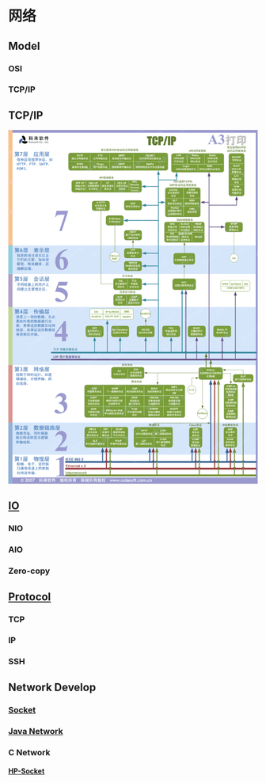 # 网络

## Model
### OSI
### TCP/IP
## TCP/IP
![](_pic/TCP-IP.gif)

## [IO](IO/README.md)
### NIO
### AIO
### Zero-copy

## [Protocol](Protocol/README.md)
### TCP
### IP

### SSH

## Network Develop
### [Socket](NetworkProg/socket/README.md)

### [Java Network](https://github.com/SC-CS-KS/KS-Java/tree/master/Java-Network)
### C Network
#### [HP-Socket](NetworkDev/C/HP-Socket.md)